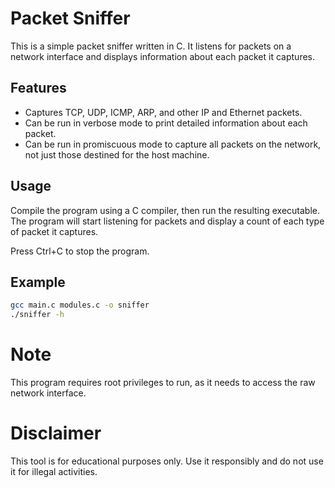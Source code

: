 # Packet Sniffer

This is a simple packet sniffer written in C. It listens for packets on a network interface and displays information about each packet it captures.

## Features

- Captures TCP, UDP, ICMP, ARP, and other IP and Ethernet packets.
- Can be run in verbose mode to print detailed information about each packet.
- Can be run in promiscuous mode to capture all packets on the network, not just those destined for the host machine.

## Usage

Compile the program using a C compiler, then run the resulting executable. The program will start listening for packets and display a count of each type of packet it captures.

Press Ctrl+C to stop the program.

## Example

```bash
gcc main.c modules.c -o sniffer
./sniffer -h
```

# Note

This program requires root privileges to run, as it needs to access the raw network interface.

# Disclaimer

This tool is for educational purposes only. Use it responsibly and do not use it for illegal activities.
